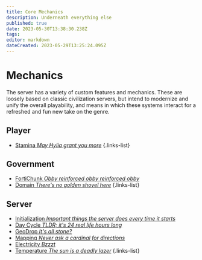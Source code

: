 ```yaml
---
title: Core Mechanics
description: Underneath everything else
published: true
date: 2023-05-30T13:38:30.238Z
tags: 
editor: markdown
dateCreated: 2023-05-29T13:25:24.095Z
---
```


# Mechanics
The server has a variety of custom features and mechanics. These are loosely based on classic civilization servers, but intend to modernize and unify the overall playability, and means in which these systems interact for a refreshed and fun new take on the genre.

## Player
- [Stamina *May Hylia grant you more*](/guide/core/stamina)
{.links-list}

## Government
- [FortiChunk *Obby reinforced obby reinforced obby*](/guide/core/fortichunk)
- [Domain *There's no golden shovel here*](/guide/core/domain)
{.links-list}

## Server
- [Initialization *Important things the server does every time it starts*](/guide/core/initialization)
- [Day Cycle *TLDR; it's 24 real life hours long*](/guide/core/daycycle)
- [GeoDrop *It's all stone?*](/guide/core/geodrop)
- [Mapping *Never ask a cardinal for directions*](/guide/core/map)
- [Electricity *Bzzzt*](/guide/core/electricity)
- [Temperature *The sun is a deadly lazer*](/guide/core/temperature)
{.links-list}

